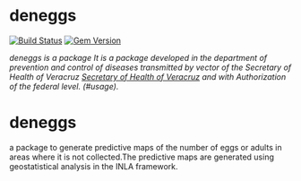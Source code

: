 # deneggs

[![Build Status](https://travis-ci.org/pages-themes/cayman.svg?branch=master)](https://travis-ci.org/pages-themes/cayman) [![Gem Version](https://badge.fury.io/rb/jekyll-theme-cayman.svg)](https://badge.fury.io/rb/jekyll-theme-cayman)

*deneggs is a package It is a package developed in the department of prevention and control of diseases transmitted by vector of the Secretary of Health of Veracruz [Secretary of Health of Veracruz]() and with Authorization of the federal level. (#usage).*

# deneggs
a package to generate predictive maps of the number of eggs or adults in areas where it is not collected.The predictive maps are generated using geostatistical analysis in the INLA framework.
